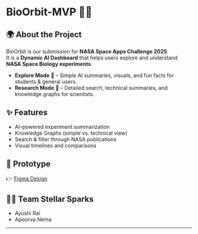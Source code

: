 # BioOrbit-MVP 🚀🌌

## 🌍 About the Project
BioOrbit is our submission for **NASA Space Apps Challenge 2025**.  
It is a **Dynamic AI Dashboard** that helps users explore and understand **NASA Space Biology experiments**.

- **Explore Mode** 🌱 – Simple AI summaries, visuals, and fun facts for students & general users.  
- **Research Mode** 🔬 – Detailed search, technical summaries, and knowledge graphs for scientists.  

## ✨ Features
- AI-powered experiment summarization  
- Knowledge Graphs (simple vs. technical view)  
- Search & filter through NASA publications  
- Visual timelines and comparisons  

## 🔗 Prototype
👉 [Figma Design](YOUR_PUBLIC_FIGMA_LINK)

## 👩‍🚀 Team Stellar Sparks
- Ayushi Rai  
- Apoorva Nema  

---
